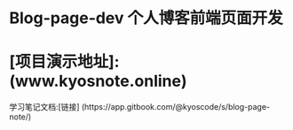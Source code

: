 # Blog-page-dev 个人博客前端页面开发

<h1> [项目演示地址]:(www.kyosnote.online)</h1>
学习笔记文档:[链接] (https://app.gitbook.com/@kyoscode/s/blog-page-note/)
